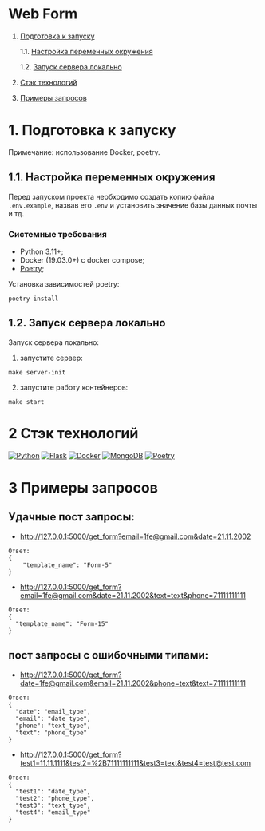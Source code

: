 # Web Form

1. [Подготовка к запуску](#start)

    1.1. [Настройка переменных окружения](#env)

    1.2. [Запуск сервера локально](#local)

2. [Cтэк технологий](#stack)
3. [Примеры запросов](#request)

# 1. Подготовка к запуску <a id="start"></a>

Примечание: использование Docker, poetry.


## 1.1. Настройка переменных окружения <a id="env"></a>

Перед запуском проекта необходимо создать копию файла
```.env.example```, назвав его ```.env``` и установить значение базы данных почты и тд.

### Системные требования
- Python 3.11+;
- Docker (19.03.0+) c docker compose;
- [Poetry](https://python-poetry.org/docs/#installing-with-the-official-installer);

Установка зависимостей poetry:

```shell
poetry install
```

## 1.2. Запуск сервера локально <a id="local"></a>

Запуск сервера локально:

1. запустите сервер:
```shell
make server-init
```

2. запустите работу контейнеров:
```shell
make start
```


# 2 Cтэк технологий <a id="stack"></a>

[![Python](https://img.shields.io/badge/python-3670A0?style=for-the-badge&logo=python&logoColor=ffdd54)](https://www.python.org/)
[![Flask](https://img.shields.io/badge/flask-%23000.svg?style=for-the-badge&logo=flask&logoColor=white)](https://flask.palletsprojects.com/en/3.0.x/)
[![Docker](https://img.shields.io/badge/Docker-2CA5E0?style=for-the-badge&logo=docker&logoColor=white)](https://hub.docker.com/)
[![MongoDB](https://img.shields.io/badge/MongoDB-%234ea94b.svg?style=for-the-badge&logo=mongodb&logoColor=white)](https://www.mongodb.com/)
[![Poetry](https://img.shields.io/badge/Poetry-464646?style=for-the-badge&logo=poetry&logoColor=blue)](https://python-poetry.org/)


# 3 Примеры запросов <a id="request"></a>

## Удачные пост запросы:

- http://127.0.0.1:5000/get_form?email=1fe@gmail.com&date=21.11.2002

```shell
Ответ:
{
    "template_name": "Form-5"
}
```

- http://127.0.0.1:5000/get_form?email=1fe@gmail.com&date=21.11.2002&text=text&phone=71111111111

```shell
Ответ:
{
  "template_name": "Form-15"
}
```

## пост запросы с ошибочными типами:


- http://127.0.0.1:5000/get_form?date=1fe@gmail.com&email=21.11.2002&phone=text&text=71111111111


```shell
Ответ:
{
  "date": "email_type",
  "email": "date_type",
  "phone": "text_type",
  "text": "phone_type"
}
```

- http://127.0.0.1:5000/get_form?test1=11.11.1111&test2=%2B71111111111&test3=text&test4=test@test.com

```shell
Ответ:
{
  "test1": "date_type",
  "test2": "phone_type",
  "test3": "text_type",
  "test4": "email_type"
}
```